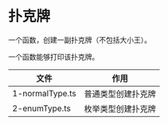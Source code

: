 # 扑克牌

一个函数，创建一副扑克牌（不包括大小王）。

一个函数能够打印该扑克牌。

文件|作用
-|-
1-normalType.ts|普通类型创建扑克牌
2-enumType.ts|枚举类型创建扑克牌


